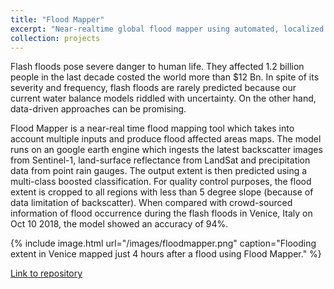```yaml
---
title: "Flood Mapper"
excerpt: "Near-realtime global flood mapper using automated, localized change-detection <br/><img src='/images/floopmapper.png'>"
collection: projects
---
```


Flash floods pose severe danger to human life. They affected 1.2 billion people in the last decade costed the world more than $12 Bn. In spite of its severity and frequency, flash floods are rarely predicted because our current water balance models riddled with uncertainty. On the other hand, data-driven approaches can be promising.

Flood Mapper is a near-real time flood mapping tool which takes into account multiple inputs and produce flood affected areas maps. The model runs on an google earth engine which ingests the latest backscatter images from Sentinel-1, land-surface reflectance from LandSat and precipitation data from point rain gauges. The output extent is then predicted using a multi-class boosted classification. For quality control purposes, the flood extent is cropped to all regions with less than 5 degree slope (because of data limitation of backscatter). When compared with crowd-sourced information of flood occurrence during the flash floods in Venice, Italy on Oct 10 2018, the model showed an accuracy of 94%.

{% include image.html url="/images/floodmapper.png" caption="Flooding extent in Venice mapped just 4 hours after a flood using Flood Mapper." %}


[Link to repository](https://devpost.com/software/floodmapper)


